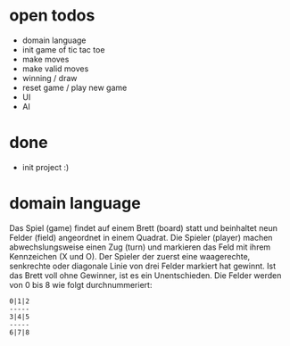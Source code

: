 # open todos

- domain language
- init game of tic tac toe
- make moves
- make valid moves
- winning / draw
- reset game / play new game
- UI
- AI

# done

- init project :)

# domain language

Das Spiel (game) findet auf einem Brett (board) statt und beinhaltet neun Felder (field) angeordnet in einem Quadrat.
Die Spieler (player) machen abwechslungsweise einen Zug (turn) und markieren das Feld mit ihrem Kennzeichen (X und O).
Der Spieler der zuerst eine waagerechte, senkrechte oder diagonale Linie von drei Felder markiert hat gewinnt.
Ist das Brett voll ohne Gewinner, ist es ein Unentschieden.
Die Felder werden von 0 bis 8 wie folgt durchnummeriert:

```
0|1|2
-----
3|4|5
-----
6|7|8
```

